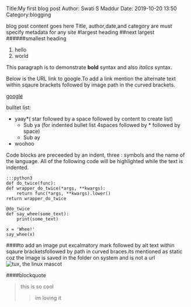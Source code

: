 Title:My first blog post
Author: Swati S Maddur
Date: 2019-10-20 13:50
Category:blogging


blog post content goes here
Title, author,date,and category are must specify metadata for any site
#largest heading
##next largest
######smallest heading

1. hello
3. world

This paragraph is to demonstrate __bold__  syntax and also _italics_ syntax.

Below is the URL link to google.To add a link mention the alternate text within sqaure brackets followed by image path in the curved brackets.

[google](www.google.com)

bulltet list:

* yaay*( star followed by a space followed by content to create list)
    * Sub ya (for indented bullet list 4spaces followed by * followed by space)
    * Sub ay
* woohoo 


Code blocks are preceeded by an indent, three : symbols and the name of the language.
All of the following code will be highlighted while the text is indented.

    :::python3
    def do_twice(func):
    def wrapper_do_twice(*args, **kwargs):
        return func(*args, **kwargs).lower()
    return wrapper_do_twice

    @do_twice
    def say_whee(some_text):
        print(some_text)

    x = 'Whee!'
    say_whee(x)


####to add an image put excalmatory mark followed by alt text within sqaure bracketsfollowed by path in curved braces.its mentioned as static coz the image is saved in the folder on system and is not a url
![tux, the linux mascot]({static}/img/tux.jpeg)


####blockquote
>this is so cool
>>im loving it
